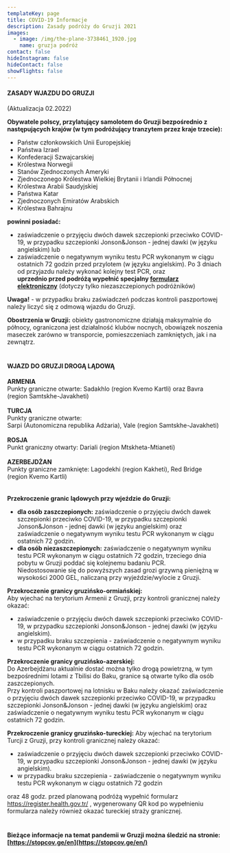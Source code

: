 ```yaml
---
templateKey: page
title: COVID-19 Informacje
description: Zasady podróży do Gruzji 2021
images:
  - image: /img/the-plane-3738461_1920.jpg
    name: gruzja podróż
contact: false
hideInstagram: false
hideContact: false
showFlights: false
---
```

#### **ZASADY WJAZDU DO GRUZJI**

(Aktualizacja 02.2022)

**Obywatele polscy, przylatujący samolotem do Gruzji bezpośrednio z następujących krajów (w tym podróżujący tranzytem przez kraje trzecie):**

* Państw członkowskich Unii Europejskiej
* Państwa Izrael
* Konfederacji Szwajcarskiej
* Królestwa Norwegii
* Stanów Zjednoczonych Ameryki
* ​​Zjednoczonego Królestwa Wielkiej Brytanii i Irlandii Północnej
* Królestwa Arabii Saudyjskiej
* Państwa Katar
* Zjednoczonych Emiratów Arabskich
* Królestwa Bahrajnu

**powinni posiadać:**

* zaświadczenie o przyjęciu dwóch dawek szczepionki przeciwko COVID-19, w przypadku szczepionki Jonson&Jonson - jednej dawki (w języku angielskim)
  lub
* zaświadczenie o negatywnym wyniku testu PCR wykonanym w ciągu ostatnich 72 godzin przed przylotem (w języku angielskim). Po 3 dniach od przyjazdu należy wykonać kolejny test PCR, oraz \
  **uprzednio przed podróżą wypełnić specjalny [formularz elektroniczny](https://registration.gov.ge/pub/form/8_protocol_for_arrivals_in_georgia/tk6157/)** (dotyczy tylko niezaszczepionych podróżników)

**Uwaga!** - w przypadku braku zaświadczeń podczas kontroli paszportowej należy liczyć się z odmową wjazdu do Gruzji.

**Obostrzenia w Gruzji:** obiekty gastronomiczne działają maksymalnie do północy, ograniczona jest działalność klubów nocnych, obowiązek noszenia maseczek zarówno w transporcie, pomieszczeniach zamkniętych, jak i na zewnątrz. 

#

#### WJAZD DO GRUZJI DROGĄ LĄDOWĄ

**ARMENIA** \
Punkty graniczne otwarte: Sadakhlo (region Kvemo Kartli) oraz Bavra (region Samtskhe-Javakheti) \
\
**TURCJA**\
Punkty graniczne otwarte: \
Sarpi (Autonomiczna republika Adżaria), Vale (region Samtskhe-Javakheti) \
\
**ROSJA** \
Punkt graniczny otwarty: Dariali (region Mtskheta-Mtianeti) \
\
**AZERBEJDŻAN**\
Punkty graniczne zamknięte: Lagodekhi (region Kakheti), Red Bridge (region Kvemo Kartli) \
\
\
**Przekroczenie granic lądowych przy wjeździe do Gruzji:**

* **dla osób zaszczepionych:** zaświadczenie o przyjęciu dwóch dawek szczepionki przeciwko COVID-19, w przypadku szczepionki Jonson&Jonson - jednej dawki (w języku angielskim) oraz zaświadczenie o negatywnym wyniku testu PCR wykonanym w ciągu ostatnich 72 godzin. 
* **dla osób niezaszczepionych:** zaświadczenie o negatywnym wyniku testu PCR wykonanym w ciągu ostatnich 72 godzin, trzeciego dnia pobytu w Gruzji poddać się kolejnemu badaniu PCR. \
  Niedostosowanie się do powyższych zasad grozi grzywną pieniężną w wysokości 2000 GEL, naliczaną przy wyjeździe/wylocie z Gruzji.

**Przekroczenie granicy gruzińsko-ormiańskiej:** \
Aby wjechać na terytorium Armenii z Gruzji, przy kontroli granicznej należy okazać: 

* zaświadczenie o przyjęciu dwóch dawek szczepionki przeciwko COVID-19, w przypadku szczepionki Jonson&Jonson - jednej dawki (w języku angielskim). 
* w przypadku braku szczepienia - zaświadczenie o negatywnym wyniku testu PCR wykonanym w ciągu ostatnich 72 godzin. 

**Przekroczenie granicy gruzińsko-azerskiej:** \
Do Azerbejdżanu aktualnie dostać można tylko drogą powietrzną, w tym bezpośrednimi lotami z Tbilisi do Baku, granice są otwarte tylko dla osób zaszczepionych. \
Przy kontroli paszportowej na lotnisku w Baku należy okazać zaświadczenie o przyjęciu dwóch dawek szczepionki przeciwko COVID-19, w przypadku szczepionki Jonson&Jonson - jednej dawki (w języku angielskim) oraz zaświadczenie o negatywnym wyniku testu PCR wykonanym w ciągu ostatnich 72 godzin. 

**Przekroczenie granicy gruzińsko-tureckiej:**
Aby wjechać na terytorium Turcji z Gruzji, przy kontroli granicznej należy okazać: 

* zaświadczenie o przyjęciu dwóch dawek szczepionki przeciwko COVID-19, w przypadku szczepionki Jonson&Jonson - jednej dawki (w języku angielskim). 
* w przypadku braku szczepienia - zaświadczenie o negatywnym wyniku testu PCR wykonanym w ciągu ostatnich 72 godzin

oraz 48 godz. przed planowaną podróżą wypełnić formularz https://register.health.gov.tr/ , wygenerowany QR kod po wypełnieniu formularza należy również okazać tureckiej straży granicznej.

#

**Bieżące informacje na temat pandemii w Gruzji można śledzić na stronie: [https://stopcov.ge/en](https://stopcov.ge/en/)**